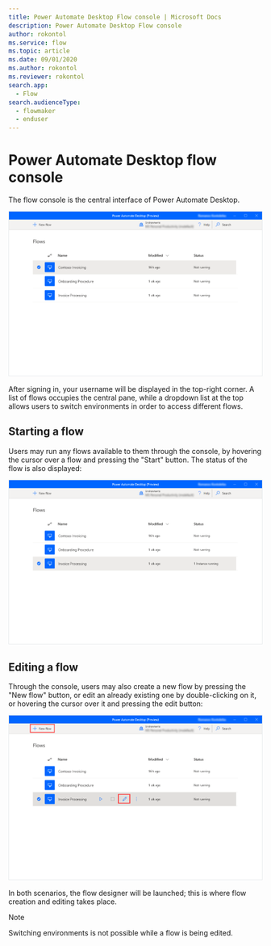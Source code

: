 ```yaml
---
title: Power Automate Desktop Flow console | Microsoft Docs
description: Power Automate Desktop Flow console
author: rokontol
ms.service: flow
ms.topic: article
ms.date: 09/01/2020
ms.author: rokontol
ms.reviewer: rokontol
search.app: 
  - Flow
search.audienceType: 
  - flowmaker
  - enduser
---
```


# Power Automate Desktop flow console

The flow console is the central interface of Power Automate Desktop.

![The flow console](./media/console/flow-console.png)

After signing in, your username will be displayed in the top-right corner. A list of flows occupies the central pane, while a dropdown list at the top allows users to switch environments in order to access different flows.

## Starting a flow

Users may run any flows available to them through the console, by hovering the cursor over a flow and pressing the "Start" button. The status of the flow is also displayed:

![Start a flow](./media/console/start-flow.png)

## Editing a flow

Through the console, users may also create a new flow by pressing the "New flow" button, or edit an already existing one by double-clicking on it, or hovering the cursor over it and pressing the edit button:

![Create or edit a flow](./media/console/create-edit-flow.png)

In both scenarios, the flow designer will be launched; this is where flow creation and editing takes place.

> [!NOTE]
> Switching environments is not possible while a flow is being edited.